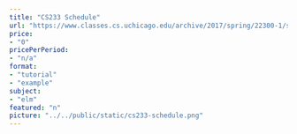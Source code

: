 ```yaml
---
title: "CS233 Schedule"
url: "https://www.classes.cs.uchicago.edu/archive/2017/spring/22300-1/schedule.html"
price: 
- "0"
pricePerPeriod: 
- "n/a"
format: 
- "tutorial"
- "example"
subject: 
- "elm"
featured: "n"
picture: "../../public/static/cs233-schedule.png"
---
```

